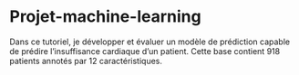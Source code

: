 # Projet-machine-learning
Dans ce tutoriel, je développer et évaluer un modèle de prédiction capable de prédire l’insuffisance cardiaque d’un patient. Cette base contient 918 patients annotés par 12 caractéristiques.

